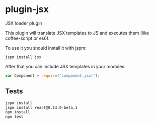 plugin-jsx
===========

JSX loader plugin

This plugin will translate JSX templates to JS and executes them (like coffee-script or es6).

To use it you should install it with jspm:

```
jspm install jsx
```

After that you can include JSX templates in your modules:

```js
var Component = require('component.jsx!');
```

## Tests

```bash
jspm install
jspm install react@0.13.0-beta.1
npm install
npm test
```
